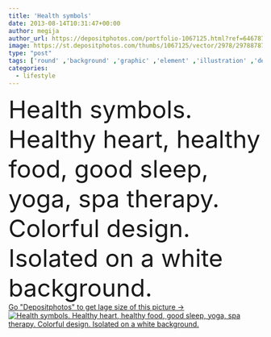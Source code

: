 ```yaml
---
title: 'Health symbols'
date: 2013-08-14T10:31:47+00:00
author: megija
author_url: https://depositphotos.com/portfolio-1067125.html?ref=64678756
image: https://st.depositphotos.com/thumbs/1067125/vector/2978/29788787/api_thumb_450.jpg?forcejpeg=true
type: "post"
tags: ['round' ,'background' ,'graphic' ,'element' ,'illustration' ,'design' ,'business' ,'person' ,'sign' ,'human' ,'people' ,'nature' ,'health' ,'healthy' ,'food' ,'medicine' ,'medical' ,'care' ,'eating' ,'sunset' ,'symbol' ,'elements' ,'pose' ,'meditation' ,'creative' ,'concept' ,'icon' ,'relax' ,'doctor' ,'heart' ,'emotions' ,'support' ,'lifestyle' ,'stress' ,'emotional' ,'body' ,'spa' ,'therapy' ,'music' ,'wallpaper' ,'fitness' ,'web' ,'exercise' ,'palette' ,'website' ,'advertising' ,'training' ,'wellness' ,'good' ,'stressed' ]
categories: 
  - lifestyle
---
```

<div aling="center">
            <font size="60"> Health symbols. Healthy heart, healthy food, good sleep, yoga, spa therapy. Colorful design. Isolated on a white background.</font>   
</div>
<div>
    <a href='https://depositphotos.com/29788787/stock-illustration-health-symbols.html?ref=64678756' target=_blank > Go "Depositphotos" to get lage size of this picture ->
        <img href='https://depositphotos.com/29788787/stock-illustration-health-symbols.html?ref=64678756' src='https://st.depositphotos.com/1067125/2978/v/950/depositphotos_29788787-stock-illustration-health-symbols.jpg?forcejpeg=true' alt='Health symbols. Healthy heart, healthy food, good sleep, yoga, spa therapy. Colorful design. Isolated on a white background.' >
    </a>
</div>
